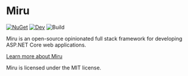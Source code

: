 Miru
====
  
[![NuGet](https://img.shields.io/nuget/vpre/miru.svg)](https://www.nuget.org/packages/miru)
[![Dev](https://img.shields.io/badge/endpoint.svg?url=https%3A%2F%2Ff.feedz.io%2Fmiru%2Fmiru%2Fshield%2FMiru%2Flatest&label=ci)](https://f.feedz.io/miru/miru/nuget/index.json)
![Build](https://github.com/joaofx/miru/workflows/CI/badge.svg)

Miru is an open-source opinionated full stack framework for developing ASP.NET Core web applications.

[Learn more about Miru](https://mirufx.github.io/Introduction/GettingStarted.html)

Miru is licensed under the MIT license.

